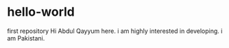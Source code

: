 # hello-world
first repository
Hi Abdul Qayyum here. 
 i am highly interested in developing. i am Pakistani.
